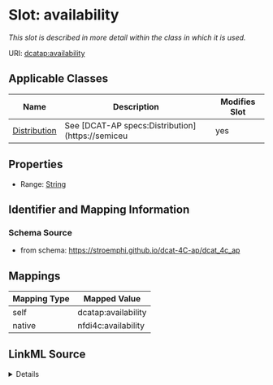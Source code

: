 

# Slot: availability


_This slot is described in more detail within the class in which it is used._





URI: [dcatap:availability](http://data.europa.eu/r5r/availability)



<!-- no inheritance hierarchy -->





## Applicable Classes

| Name | Description | Modifies Slot |
| --- | --- | --- |
| [Distribution](Distribution.md) | See [DCAT-AP specs:Distribution](https://semiceu |  yes  |







## Properties

* Range: [String](String.md)





## Identifier and Mapping Information







### Schema Source


* from schema: https://stroemphi.github.io/dcat-4C-ap/dcat_4c_ap




## Mappings

| Mapping Type | Mapped Value |
| ---  | ---  |
| self | dcatap:availability |
| native | nfdi4c:availability |




## LinkML Source

<details>
```yaml
name: availability
description: This slot is described in more detail within the class in which it is
  used.
from_schema: https://stroemphi.github.io/dcat-4C-ap/dcat_4c_ap
rank: 1000
slot_uri: dcatap:availability
alias: availability
domain_of:
- Distribution
range: string

```
</details>